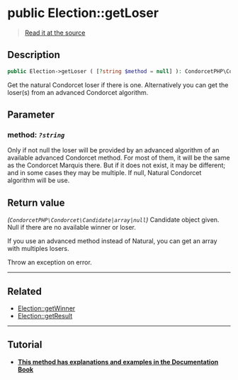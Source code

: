 # public Election::getLoser

> [Read it at the source](https://github.com/julien-boudry/Condorcet/blob/master/src/ElectionProcess/ResultsProcess.php#L145)

## Description    

```php
public Election->getLoser ( [?string $method = null] ): CondorcetPHP\Condorcet\Candidate|array|null
```

Get the natural Condorcet loser if there is one. Alternatively you can get the loser(s) from an advanced Condorcet algorithm.

## Parameter

### **method:** *`?string`*   
Only if not null the loser will be provided by an advanced algorithm of an available advanced Condorcet method. For most of them, it will be the same as the Condorcet Marquis there. But if it does not exist, it may be different; and in some cases they may be multiple. If null, Natural Condorcet algorithm will be use.    


## Return value   

*(`CondorcetPHP\Condorcet\Candidate|array|null`)* Candidate object given. Null if there are no available winner or loser.

If you use an advanced method instead of Natural, you can get an array with multiples losers.

Throw an exception on error.


---------------------------------------

## Related

* [Election::getWinner](/Docs/api-reference/Election%20Class/Election--getWinner.md)    
* [Election::getResult](/Docs/api-reference/Election%20Class/Election--getResult.md)    

---------------------------------------

## Tutorial

* **[This method has explanations and examples in the Documentation Book](https://docs.condorcet.io/book/3.AsPhpLibrary/6.Results/1.WinnerAndLoser)**    
